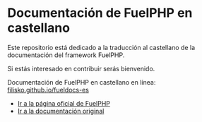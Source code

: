 # Documentación de FuelPHP en castellano
Este repositorio está dedicado a la traducción al castellano de la documentación del framework FuelPHP.

Si estás interesado en contribuir serás bienvenido.

Documentación de FuelPHP en castellano en línea: [filisko.github.io/fueldocs-es](http://filisko.github.io/fueldocs-es/)

* [Ir a la página oficial de FuelPHP](http://fuelphp.com/)
* [Ir a la documentación original](http://fuelphp.com/docs/)

